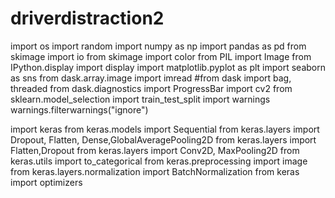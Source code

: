 # driverdistraction2



import os
import random
import numpy as np
import pandas as pd 
from skimage import io
from skimage import color
from PIL import Image
from IPython.display import display
import matplotlib.pyplot as plt
import seaborn as sns
from dask.array.image import imread
#from dask import bag, threaded
from dask.diagnostics import ProgressBar
import cv2
from sklearn.model_selection import train_test_split
import warnings
warnings.filterwarnings("ignore")



import keras
from keras.models import Sequential
from keras.layers import Dropout, Flatten, Dense,GlobalAveragePooling2D
from keras.layers import Flatten,Dropout
from keras.layers import Conv2D, MaxPooling2D
from keras.utils import to_categorical
from keras.preprocessing import image 
from keras.layers.normalization import BatchNormalization
from keras import optimizers







